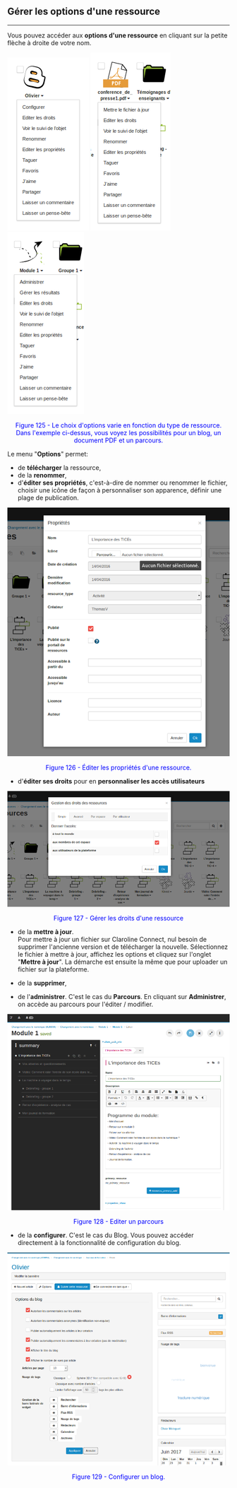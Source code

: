 ## Gérer les options d'une ressource
---

Vous pouvez accéder aux **options d'une ressource** en cliquant sur la petite flèche à droite de votre nom.

![](images/blog_properties.png) ![](images/pdf_properties.png) ![](images/path_properties.png)

<p style="text-align: center; color: blue">Figure 125 - Le choix d'options varie en fonction du type de ressource. Dans l'exemple ci-dessus, vous voyez les possibilités pour un blog, un document PDF et un parcours.</p>

Le menu "**Options**" permet:

* de **télécharger** la ressource,
* de la **renommer**,
* d'**éditer ses propriétés**, c'est-à-dire de nommer ou renommer le fichier, choisir une icône de façon à personnaliser son apparence, définir une plage de publication.

![](images/resource_edit_properties.png)

<p style="text-align: center; color: blue">Figure 126 - Éditer les propriétés d'une ressource.</p>

* d'**éditer ses droits** pour en **personnaliser les accès utilisateurs**

![](images/resource_edit_rights.png)

<p style="text-align: center; color: blue">Figure 127 - Gérer les droits d'une ressource</p>

* de la **mettre à jour**.<br />Pour mettre à jour un fichier sur Claroline Connect, nul besoin de supprimer l'ancienne version et de télécharger la nouvelle. Sélectionnez le fichier à mettre à jour, affichez les options et cliquez sur l'onglet "**Mettre à jour**". La démarche est ensuite la même que pour uploader un fichier sur la plateforme.

* de la **supprimer**,
* de l'**administrer**. C'est le cas du **Parcours**. En cliquant sur **Administrer**, on accède au parcours pour l'éditer / modifier.

![](images/path_manager.png)

<p style="text-align: center; color: blue">Figure 128 - Editer un parcours</p>

* de la **configurer**. C'est le cas du Blog. Vous pouvez accéder directement à la fonctionnalité de configuration du blog.

![](images/blog_manage.png)

<p style="text-align: center; color: blue">Figure 129 - Configurer un blog.</p>
